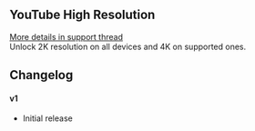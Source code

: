 ## YouTube High Resolution
[More details in support thread]()  
Unlock 2K resolution on all devices and 4K on supported ones.

## Changelog
#### v1
- Initial release
